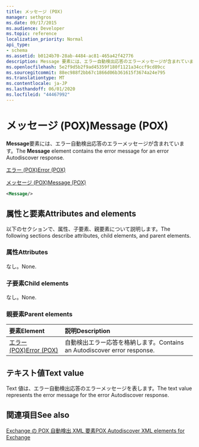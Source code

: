 ```yaml
---
title: メッセージ (POX)
manager: sethgros
ms.date: 09/17/2015
ms.audience: Developer
ms.topic: reference
localization_priority: Normal
api_type:
- schema
ms.assetid: b0124b70-28ab-4484-ac81-465a42f42776
description: Message 要素には、エラー自動検出応答のエラーメッセージが含まれています。
ms.openlocfilehash: 5e2f9d5b2f9ad45359f180f1121a34ccf9cd89cc
ms.sourcegitcommit: 88ec988f2bb67c1866d06b361615f3674a24e795
ms.translationtype: MT
ms.contentlocale: ja-JP
ms.lasthandoff: 06/01/2020
ms.locfileid: "44467992"
---
```

# <a name="message-pox"></a><span data-ttu-id="a52ae-103">メッセージ (POX)</span><span class="sxs-lookup"><span data-stu-id="a52ae-103">Message (POX)</span></span>

<span data-ttu-id="a52ae-104">**Message**要素には、エラー自動検出応答のエラーメッセージが含まれています。</span><span class="sxs-lookup"><span data-stu-id="a52ae-104">The **Message** element contains the error message for an error Autodiscover response.</span></span> 
  
[<span data-ttu-id="a52ae-105">エラー (POX)</span><span class="sxs-lookup"><span data-stu-id="a52ae-105">Error (POX)</span></span>](error-pox.md)
  
[<span data-ttu-id="a52ae-106">メッセージ (POX)</span><span class="sxs-lookup"><span data-stu-id="a52ae-106">Message (POX)</span></span>](message-pox.md)
  
```xml
<Message/>
```

## <a name="attributes-and-elements"></a><span data-ttu-id="a52ae-107">属性と要素</span><span class="sxs-lookup"><span data-stu-id="a52ae-107">Attributes and elements</span></span>

<span data-ttu-id="a52ae-108">以下のセクションで、属性、子要素、親要素について説明します。</span><span class="sxs-lookup"><span data-stu-id="a52ae-108">The following sections describe attributes, child elements, and parent elements.</span></span>
  
### <a name="attributes"></a><span data-ttu-id="a52ae-109">属性</span><span class="sxs-lookup"><span data-stu-id="a52ae-109">Attributes</span></span>

<span data-ttu-id="a52ae-110">なし。</span><span class="sxs-lookup"><span data-stu-id="a52ae-110">None.</span></span>
  
### <a name="child-elements"></a><span data-ttu-id="a52ae-111">子要素</span><span class="sxs-lookup"><span data-stu-id="a52ae-111">Child elements</span></span>

<span data-ttu-id="a52ae-112">なし。</span><span class="sxs-lookup"><span data-stu-id="a52ae-112">None.</span></span>
  
### <a name="parent-elements"></a><span data-ttu-id="a52ae-113">親要素</span><span class="sxs-lookup"><span data-stu-id="a52ae-113">Parent elements</span></span>

|<span data-ttu-id="a52ae-114">**要素**</span><span class="sxs-lookup"><span data-stu-id="a52ae-114">**Element**</span></span>|<span data-ttu-id="a52ae-115">**説明**</span><span class="sxs-lookup"><span data-stu-id="a52ae-115">**Description**</span></span>|
|:-----|:-----|
|[<span data-ttu-id="a52ae-116">エラー (POX)</span><span class="sxs-lookup"><span data-stu-id="a52ae-116">Error (POX)</span></span>](error-pox.md) <br/> |<span data-ttu-id="a52ae-117">自動検出エラー応答を格納します。</span><span class="sxs-lookup"><span data-stu-id="a52ae-117">Contains an Autodiscover error response.</span></span>  <br/> |
   
## <a name="text-value"></a><span data-ttu-id="a52ae-118">テキスト値</span><span class="sxs-lookup"><span data-stu-id="a52ae-118">Text value</span></span>

<span data-ttu-id="a52ae-119">Text 値は、エラー自動検出応答のエラーメッセージを表します。</span><span class="sxs-lookup"><span data-stu-id="a52ae-119">The text value represents the error message for the error Autodiscover response.</span></span>
  
## <a name="see-also"></a><span data-ttu-id="a52ae-120">関連項目</span><span class="sxs-lookup"><span data-stu-id="a52ae-120">See also</span></span>



[<span data-ttu-id="a52ae-121">Exchange の POX 自動検出 XML 要素</span><span class="sxs-lookup"><span data-stu-id="a52ae-121">POX Autodiscover XML elements for Exchange</span></span>](pox-autodiscover-xml-elements-for-exchange.md)

